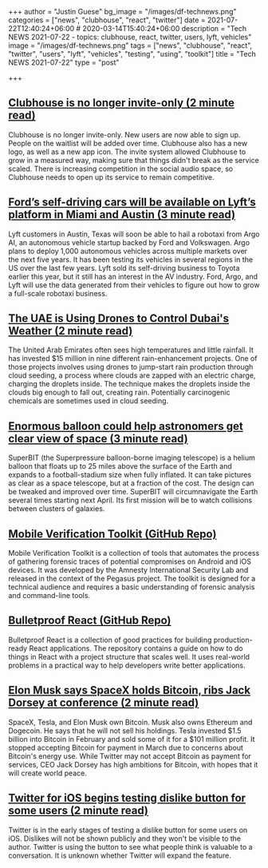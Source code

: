 +++
author = "Justin Guese"
bg_image = "/images/df-technews.png"
categories = ["news", "clubhouse", "react", "twitter"]
date = 2021-07-22T12:40:24+06:00 # 2020-03-14T15:40:24+06:00
description = "Tech NEWS 2021-07-22 - topics: clubhouse, react, twitter, users, lyft, vehicles"
image = "/images/df-technews.png"
tags = ["news", "clubhouse", "react", "twitter", "users", "lyft", "vehicles", "testing", "using", "toolkit"]
title = "Tech NEWS 2021-07-22"
type = "post"

+++

## [Clubhouse is no longer invite-only (2 minute read)](https://www.theverge.com/2021/7/21/22586845/clubhouse-open-beta-invite-access-android-ios?scrolla=5eb6d68b7fedc32c19ef33b4)

Clubhouse is no longer invite-only. New users are now able to sign up. People on the waitlist will be added over time. Clubhouse also has a new logo, as well as a new app icon. The invite system allowed Clubhouse to grow in a measured way, making sure that things didn't break as the service scaled. There is increasing competition in the social audio space, so Clubhouse needs to open up its service to remain competitive.

## [Ford’s self-driving cars will be available on Lyft’s platform in Miami and Austin (3 minute read)](https://www.theverge.com/2021/7/21/22585764/ford-argo-lyft-autonomous-vehicles-robotaxi-miami-austin)

Lyft customers in Austin, Texas will soon be able to hail a robotaxi from Argo AI, an autonomous vehicle startup backed by Ford and Volkswagen. Argo plans to deploy 1,000 autonomous vehicles across multiple markets over the next five years. It has been testing its vehicles in several regions in the US over the last few years. Lyft sold its self-driving business to Toyota earlier this year, but it still has an interest in the AV industry. Ford, Argo, and Lyft will use the data generated from their vehicles to figure out how to grow a full-scale robotaxi business.

## [The UAE is Using Drones to Control Dubai's Weather (2 minute read)](https://interestingengineering.com/the-uae-is-using-drones-to-control-dubais-weather)

The United Arab Emirates often sees high temperatures and little rainfall. It has invested $15 million in nine different rain-enhancement projects. One of those projects involves using drones to jump-start rain production through cloud seeding, a process where clouds are zapped with an electric charge, charging the droplets inside. The technique makes the droplets inside the clouds big enough to fall out, creating rain. Potentially carcinogenic chemicals are sometimes used in cloud seeding.

## [Enormous balloon could help astronomers get clear view of space (3 minute read)](https://www.theguardian.com/science/2021/jul/21/enormous-balloon-superbit-could-help-astronomers-get-clear-view-of-space)

SuperBIT (the Superpressure balloon-borne imaging telescope) is a helium balloon that floats up to 25 miles above the surface of the Earth and expands to a football-stadium size when fully inflated. It can take pictures as clear as a space telescope, but at a fraction of the cost. The design can be tweaked and improved over time. SuperBIT will circumnavigate the Earth several times starting next April. Its first mission will be to watch collisions between clusters of galaxies.

## [Mobile Verification Toolkit (GitHub Repo)](https://github.com/mvt-project/mvt)

Mobile Verification Toolkit is a collection of tools that automates the process of gathering forensic traces of potential compromises on Android and iOS devices. It was developed by the Amnesty International Security Lab and released in the context of the Pegasus project. The toolkit is designed for a technical audience and requires a basic understanding of forensic analysis and command-line tools.

## [Bulletproof React (GitHub Repo)](https://github.com/alan2207/bulletproof-react)

Bulletproof React is a collection of good practices for building production-ready React applications. The repository contains a guide on how to do things in React with a project structure that scales well. It uses real-world problems in a practical way to help developers write better applications.

## [Elon Musk says SpaceX holds Bitcoin, ribs Jack Dorsey at conference (2 minute read)](https://www.theverge.com/2021/7/21/22587390/spacex-tesla-bitcoin-musk-dorsey-ethereum-dogecoin)

SpaceX, Tesla, and Elon Musk own Bitcoin. Musk also owns Ethereum and Dogecoin. He says that he will not sell his holdings. Tesla invested $1.5 billion into Bitcoin in February and sold some of it for a $101 million profit. It stopped accepting Bitcoin for payment in March due to concerns about Bitcoin's energy use. While Twitter may not accept Bitcoin as payment for services, CEO Jack Dorsey has high ambitions for Bitcoin, with hopes that it will create world peace.

## [Twitter for iOS begins testing dislike button for some users (2 minute read)](https://9to5mac.com/2021/07/21/twitter-downvote-button-testing/)

Twitter is in the early stages of testing a dislike button for some users on iOS. Dislikes will not be shown publicly and they won't be visible to the author. Twitter is using the button to see what people think is valuable to a conversation. It is unknown whether Twitter will expand the feature.

